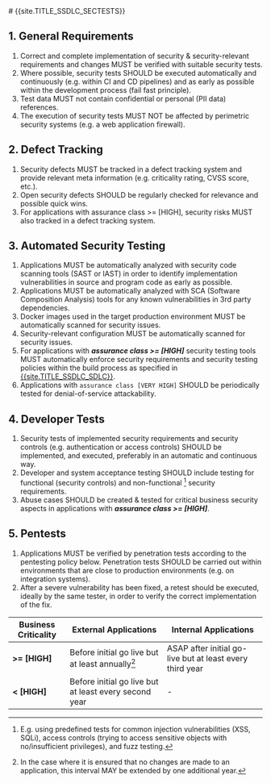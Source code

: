 <title>{{site.TITLE_SSDLC_SECTESTS}}</title>
# {{site.TITLE_SSDLC_SECTESTS}}

## 1. General Requirements

1. Correct and complete implementation of security & security-relevant requirements and changes MUST be verified with suitable security tests.
2. Where possible, security tests SHOULD be executed automatically and continuously (e.g. within CI and CD pipelines) and as early as possible within the development process (fail fast principle).
3. Test data MUST not contain confidential or personal (PII data) references.
4. The execution of security tests MUST NOT be affected by perimetric security systems (e.g. a web application firewall).

## 2. Defect Tracking

1. Security defects MUST be tracked in a defect tracking system and provide relevant meta information (e.g. criticality rating, CVSS score, etc.).
2. Open security defects SHOULD be regularly checked for relevance and possible quick wins.
3. For applications with assurance class >= [HIGH], security risks MUST also tracked in a defect tracking system.

## 3. Automated Security Testing

1. Applications MUST be automatically analyzed with security code scanning tools (SAST or IAST) in order to identify implementation vulnerabilities in source and program code as early as possible.
2. Applications MUST be automatically analyzed with SCA (Software Composition Analysis) tools for any known vulnerabilities in 3rd party dependencies.
3. Docker images used in the target production environment MUST be automatically scanned for security issues.
4. Security-relevant configuration MUST be automatically scanned for security issues.
5. For applications with ***assurance class >= [HIGH]*** security testing tools MUST automatically enforce security requirements and security testing policies within the build process as specified in [{{site.TITLE_SSDLC_SDLC}}]({{site.URL_SSDLC_SDLC}}).
6. Applications with `assurance class [VERY HIGH]` SHOULD be periodically tested for denial-of-service attackability.

## 4. Developer Tests

1. Security tests of implemented security requirements and security controls (e.g. authentication or access controls) SHOULD be implemented, and executed, preferably in an automatic and continuous way.
2. Developer and system acceptance testing SHOULD include testing for functional (security controls) and non-functional [^1] security requirements.
3. Abuse cases SHOULD be created & tested for critical business security aspects in applications with ***assurance class >= [HIGH]***.

## 5. Pentests
1. Applications MUST be verified by penetration tests according to the pentesting policy below. Penetration tests SHOULD be carried out within environments that are close to production environments (e.g. on integration systems).
2. After a severe vulnerability has been fixed, a retest should be executed, ideally by the same tester, in order to verify the correct implementation of the fix. 

| Business Criticality | External Applications  | Internal Applications |
| ------------- | ------------- | ------------- |
| **>= [HIGH]** | Before initial go live but at least annually[^2]  | ASAP after initial go-live but at least every third year  |
| **< [HIGH]** | Before initial go live but at least every second year  | - |


[^1]: E.g. using predefined tests for common injection vulnerabilities (XSS, SQLi), access controls (trying to access sensitive objects with no/insufficient privileges), and fuzz testing.

[^2]: In the case where it is ensured that no changes are made to an application, this interval MAY be extended by one additional year.
